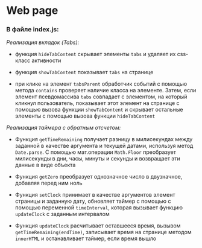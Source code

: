 # Web page

### В файле index.js:  

_Реализация вкладок (Tabs):_

- функция `hideTabContent` скрывает элементы `tabs` и удаляет их css-класс активности  

- функция `showTabContent` показывает `tabs` на странице  

- при клике на элемент `tabsParent` обработчик событий с помощью метода `contains` проверяет наличие 
  класса на элементе. Затем, если элемент псевдомассива `tabs` совпадает с элементом, на который кликнул пользователь, 
  показывает этот элемент на странице с помощью вызова функции `showTabContent` и скрывает 
  остальные элементы с помощью вызова функции `hideTabContent`  
  
_Реализация таймера с обратным отсчетом:_  

- Функция `getTimeRemaining` получает разницу в милисекундах между заданной в качестве аргумента и
  текущей датами, используя метод `Date.parse`. С помощью мат.операции `Math.Floor` преобразует 
  милисекунды в дни, часы, минуты и секунды и возвращает эти данные в виде объекта  
  
- Функция `getZero` преобразует однозначное число в двузначное, добавляя перед ним ноль  
  
- Функция `setClock` принимает в качестве аргументов элемент страницы и заданную дату, обновляет
таймер с помощью с помощью переменной `timeInterval`, которая вызывает функцию `updateClock` с заданным интервалом 
  
- Функция `updateClock` расчитывает оставшееся время, вызывом `getTimeRemaining(endTime)`, записывает время на странице
методом `innerHTML` и останавливает таймер, если время вышло
  